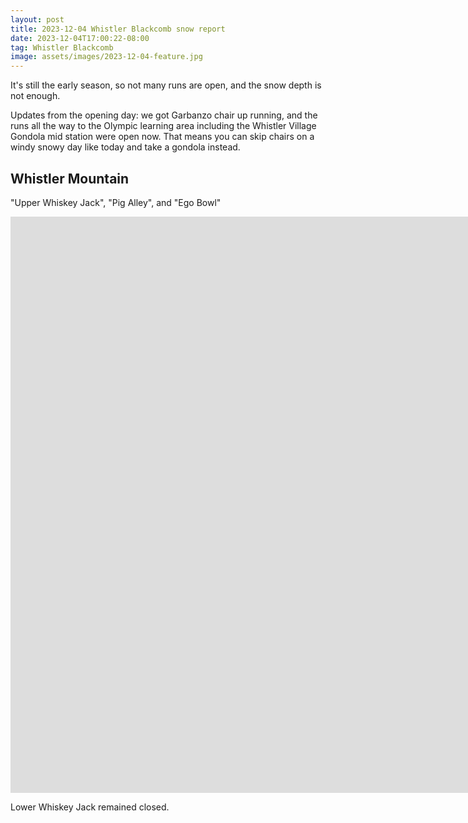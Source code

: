 ```yaml
---
layout: post
title: 2023-12-04 Whistler Blackcomb snow report
date: 2023-12-04T17:00:22-08:00
tag: Whistler Blackcomb
image: assets/images/2023-12-04-feature.jpg
---
```


It's still the early season, so not many runs are open, and the snow depth is not enough.

Updates from the opening day: we got Garbanzo chair up running, and the runs all the way to the Olympic learning area including the Whistler Village Gondola mid station were open now. That means you can skip chairs on a windy snowy day like today and take a gondola instead.

## Whistler Mountain

"Upper Whiskey Jack", "Pig Alley", and "Ego Bowl"
<iframe width="1986" height="922" src="https://www.youtube.com/embed/qfeEsqCzKAI?t=6" title="&quot;Upper Whiskey Jack&quot;, &quot;Pig Alley&quot;, and &quot;Ego Bowl&quot; (Whistler mountain) 2023-12-04" frameborder="0" allow="accelerometer; autoplay; clipboard-write; encrypted-media; gyroscope; picture-in-picture; web-share" allowfullscreen></iframe>

Lower Whiskey Jack remained closed.
